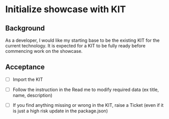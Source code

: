 # Initialize showcase with KIT

## Background

As a developer, I would like my starting base to be the existing KIT for the current technology. It is expected for a KIT to be fully ready before commencing work on the showcase.

## Acceptance

- [ ] Import the KIT
- [ ] Follow the instruction in the Read me to modify required data (ex title, name, description)
- [ ] If you find anything missing or wrong in the KIT, raise a Ticket (even if it is just a high risk update in the package.json)

